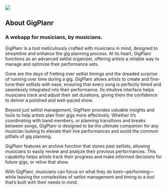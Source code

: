 <!-- <p align="center"><a href="/" target="_blank"><img src="https://imgur.com/GQEbFRZ" width="400" alt="Gigplanr Logo"></a></p> -->
<a href="/"> <img src="https://lh3.googleusercontent.com/drive-viewer/AKGpihY0QwgSXKRN_PyCN2A1twkMNGBgfdSHM0CBmWgr_OdSvzQcNlruJtIA0u3Gqj3EnWJ6iAOVKT40YwCgfNXQWlZSzhp-q0yq7Q=s1600-rw-v1" /> </a>

## About GigPlanr

### A webapp for musicians, by musicians.

GigPlanr is a tool meticulously crafted with musicians in mind, designed to streamline and enhance the gig planning process. At its heart, GigPlanr functions as an advanced setlist organizer, offering artists a reliable way to manage and optimize their performance sets.

Gone are the days of fretting over setlist timings and the dreaded surprise of running over time during a gig. GigPlanr allows artists to create and fine-tune their setlists with ease, ensuring that every song is perfectly timed and seamlessly integrated into their performance. Its intuitive interface helps musicians track and adjust their set durations, giving them the confidence to deliver a polished and well-paced show.

Beyond just setlist management, GigPlanr provides valuable insights and tools to help artists plan their gigs more effectively. Whether it’s coordinating with band members, or planning transitions and breaks between songs, GigPlanr is designed to be the ultimate companion for any musician looking to elevate their live performances and avoid the common pitfalls of gig planning.

GigPlanr features an archive function that stores past setlists, allowing musicians to easily review and analyze their previous performances. This capability helps artists track their progress and make informed decisions for future gigs, or relive that show.

With GigPlanr, musicians can focus on what they do best—performing—while leaving the complexities of setlist management and timing to a tool that’s built with their needs in mind.